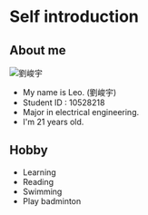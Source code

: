 # Self introduction

## About me
![劉峻宇](https://photos.google.com/u/1/photo/AF1QipMI-LQQ5Mf77nTsPEc5GN0406TpyYx5XKLZ1pgW)

- My name is Leo. (劉峻宇)
- Student ID : 10528218 
- Major in electrical engineering.
- I'm 21 years old.

## Hobby
- Learning
- Reading
- Swimming
- Play badminton
